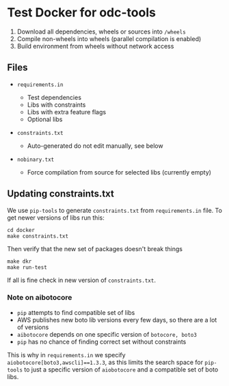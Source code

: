 # Test Docker for odc-tools

1. Download all dependencies, wheels or sources into `/wheels`
2. Compile non-wheels into wheels (parallel compilation is enabled)
3. Build environment from wheels without network access

## Files

- `requirements.in`
   - Test dependencies
   - Libs with constraints
   - Libs with extra feature flags
   - Optional libs

- `constraints.txt`
   - Auto-generated do not edit manually, see below

- `nobinary.txt`
  - Force compilation from source for selected libs (currently empty)

## Updating constraints.txt

We use `pip-tools` to generate `constraints.txt` from `requirements.in` file. To get newer versions of libs run this:

```
cd docker
make constraints.txt
```

Then verify that the new set of packages doesn't break things

```
make dkr
make run-test
```

If all is fine check in new version of `constraints.txt`.


### Note on aibotocore

- `pip` attempts to find compatible set of libs
- AWS publishes new boto lib versions every few days, so there are a lot of versions
- `aibotocore` depends on one specific version of `botocore, boto3`
- `pip` has no chance of finding correct set without constraints

This is why in `requirements.in` we specify `aiobotocore[boto3,awscli]==1.3.3`,
as this limits the search space for `pip-tools` to just a specific version of
`aiobotocore` and a compatible set of boto libs.

